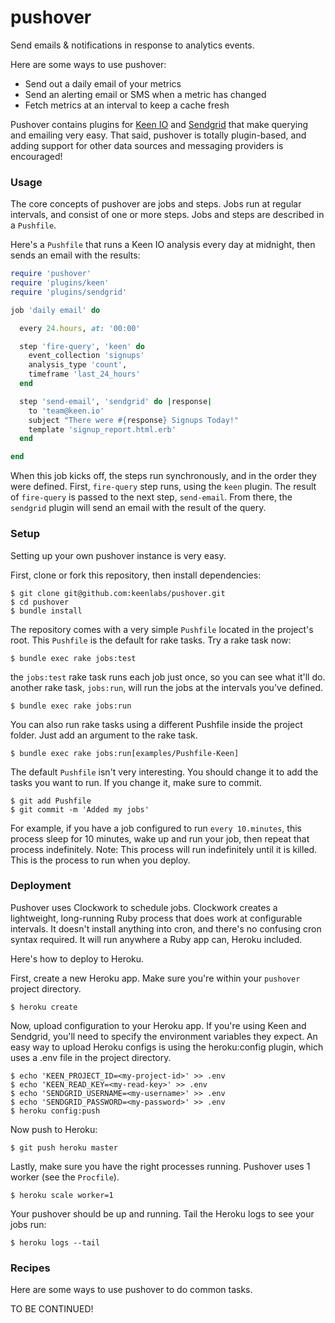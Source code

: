 # pushover

Send emails & notifications in response to analytics events.

Here are some ways to use pushover:

+ Send out a daily email of your metrics
+ Send an alerting email or SMS when a metric has changed
+ Fetch metrics at an interval to keep a cache fresh

Pushover contains plugins for [Keen IO](https://keen.io) and [Sendgrid](https://sendgrid.com) that make querying and emailing very easy.
That said, pushover is totally plugin-based, and adding support for other data sources and messaging providers is encouraged!

### Usage

The core concepts of pushover are jobs and steps. Jobs run at regular intervals, and consist of one or more steps.
Jobs and steps are described in a `Pushfile`.

Here's a `Pushfile` that runs a Keen IO analysis every day at midnight, then sends an email with the results:

``` ruby
require 'pushover'
require 'plugins/keen'
require 'plugins/sendgrid'

job 'daily email' do

  every 24.hours, at: '00:00'

  step 'fire-query', 'keen' do
    event_collection 'signups'
    analysis_type 'count',
    timeframe 'last_24_hours'
  end

  step 'send-email', 'sendgrid' do |response|
    to 'team@keen.io'
    subject "There were #{response} Signups Today!"
    template 'signup_report.html.erb'
  end

end
```

When this job kicks off, the steps run synchronously, and in the order they were defined.
First, `fire-query` step runs, using the `keen` plugin.
The result of `fire-query` is passed to the next step, `send-email`. From there, the `sendgrid` plugin
will send an email with the result of the query.

### Setup

Setting up your own pushover instance is very easy.

First, clone or fork this repository, then install dependencies:

``` shell
$ git clone git@github.com:keenlabs/pushover.git
$ cd pushover
$ bundle install
```

The repository comes with a very simple `Pushfile` located in the project's root. This `Pushfile` is the
default for rake tasks. Try a rake task now:

``` shell
$ bundle exec rake jobs:test
```

the `jobs:test` rake task runs each job just once, so you can see what it'll do. another rake task, `jobs:run`,
will run the jobs at the intervals you've defined.

``` shell
$ bundle exec rake jobs:run
```

You can also run rake tasks using a different Pushfile inside the project folder. Just add an argument to the rake task.

``` shell
$ bundle exec rake jobs:run[examples/Pushfile-Keen]
```

The default `Pushfile` isn't very interesting. You should change it to add the tasks you want to run. If you change it,
make sure to commit.

``` shell
$ git add Pushfile
$ git commit -m 'Added my jobs'
```

For example, if you have a job configured to run `every 10.minutes`, this process sleep for 10 minutes, wake up
and run your job, then repeat that process indefinitely.
Note: This process will run indefinitely until it is killed. This is the process to run when you deploy.

### Deployment

Pushover uses Clockwork to schedule jobs. Clockwork creates a lightweight, long-running
Ruby process that does work at configurable intervals. It doesn't install anything into cron,
and there's no confusing cron syntax required. It will run anywhere a Ruby app can, Heroku included.

Here's how to deploy to Heroku.

First, create a new Heroku app. Make sure you're within your `pushover` project directory.

``` shelll
$ heroku create
```

Now, upload configuration to your Heroku app. If you're using Keen and Sendgrid, you'll need to specify
the environment variables they expect. An easy way to upload Heroku configs is using the heroku:config plugin,
which uses a .env file in the project directory.

``` shell
$ echo 'KEEN_PROJECT_ID=<my-project-id>' >> .env
$ echo 'KEEN_READ_KEY=<my-read-key>' >> .env
$ echo 'SENDGRID_USERNAME=<my-username>' >> .env
$ echo 'SENDGRID_PASSWORD=<my-password>' >> .env
$ heroku config:push
```

Now push to Heroku:

```
$ git push heroku master
```

Lastly, make sure you have the right processes running. Pushover uses 1 worker (see the `Procfile`).

``` shell
$ heroku scale worker=1
```

Your pushover should be up and running. Tail the Heroku logs to see your jobs run:

``` shell
$ heroku logs --tail
```

### Recipes

Here are some ways to use pushover to do common tasks.

TO BE CONTINUED!
